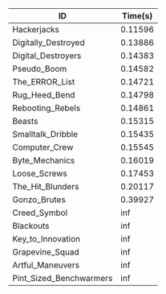 |ID|Time(s)|
|-|-|
|Hackerjacks|0.11596|
|Digitally_Destroyed|0.13886|
|Digital_Destroyers|0.14383|
|Pseudo_Boom|0.14582|
|The_ERROR_List|0.14721|
|Rug_Heed_Bend|0.14798|
|Rebooting_Rebels|0.14861|
|Beasts|0.15315|
|Smalltalk_Dribble|0.15435|
|Computer_Crew|0.15545|
|Byte_Mechanics|0.16019|
|Loose_Screws|0.17453|
|The_Hit_Blunders|0.20117|
|Gonzo_Brutes|0.39927|
|Creed_Symbol|inf|
|Blackouts|inf|
|Key_to_Innovation|inf|
|Grapevine_Squad|inf|
|Artful_Maneuvers|inf|
|Pint_Sized_Benchwarmers|inf|
